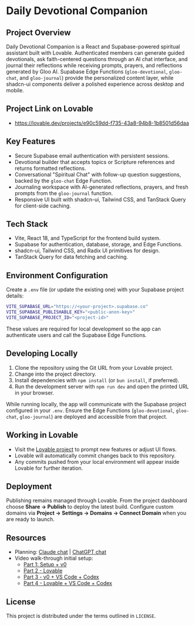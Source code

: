 # Daily Devotional Companion

## Project Overview

Daily Devotional Companion is a React and Supabase-powered spiritual assistant built with Lovable. Authenticated members can generate guided devotionals, ask faith-centered questions through an AI chat interface, and journal their reflections while receiving prompts, prayers, and reflections generated by Gloo AI. Supabase Edge Functions (`gloo-devotional`, `gloo-chat`, and `gloo-journal`) provide the personalized content layer, while shadcn-ui components deliver a polished experience across desktop and mobile.

## Project Link on Lovable

- https://lovable.dev/projects/e90c59dd-f735-43a8-94b8-1b8501d56daa

## Key Features

- Secure Supabase email authentication with persistent sessions.
- Devotional builder that accepts topics or Scripture references and returns formatted reflections.
- Conversational "Spiritual Chat" with follow-up question suggestions, backed by the `gloo-chat` Edge Function.
- Journaling workspace with AI-generated reflections, prayers, and fresh prompts from the `gloo-journal` function.
- Responsive UI built with shadcn-ui, Tailwind CSS, and TanStack Query for client-side caching.

## Tech Stack

- Vite, React 18, and TypeScript for the frontend build system.
- Supabase for authentication, database, storage, and Edge Functions.
- shadcn-ui, Tailwind CSS, and Radix UI primitives for design.
- TanStack Query for data fetching and caching.

## Environment Configuration

Create a `.env` file (or update the existing one) with your Supabase project details:

```sh
VITE_SUPABASE_URL="https://<your-project>.supabase.co"
VITE_SUPABASE_PUBLISHABLE_KEY="<public-anon-key>"
VITE_SUPABASE_PROJECT_ID="<project-id>"
```

These values are required for local development so the app can authenticate users and call the Supabase Edge Functions.

## Developing Locally

1. Clone the repository using the Git URL from your Lovable project.
2. Change into the project directory.
3. Install dependencies with `npm install` (or `bun install`, if preferred).
4. Run the development server with `npm run dev` and open the printed URL in your browser.

While running locally, the app will communicate with the Supabase project configured in your `.env`. Ensure the Edge Functions (`gloo-devotional`, `gloo-chat`, `gloo-journal`) are deployed and accessible from that project.

## Working in Lovable

- Visit the [Lovable project](https://lovable.dev/projects/e90c59dd-f735-43a8-94b8-1b8501d56daa) to prompt new features or adjust UI flows.
- Lovable will automatically commit changes back to this repository.
- Any commits pushed from your local environment will appear inside Lovable for further iteration.

## Deployment

Publishing remains managed through Lovable. From the project dashboard choose **Share → Publish** to deploy the latest build. Configure custom domains via **Project → Settings → Domains → Connect Domain** when you are ready to launch.

## Resources
- Planning: [Claude chat](https://claude.ai/share/83f6a8ac-fd62-4c7a-82aa-5517a4b501a6) | [ChatGPT chat](https://chatgpt.com/share/68db3caf-54d0-8000-b855-d90ea18fdbdb)
- Video walk-through initial setup:
    - [Part 1: Setup + v0](https://youtu.be/bsPGJMWYTQA)
    - [Part 2 - Lovable](https://youtu.be/4FzbxN2QPvU)
    - [Part 3 - v0 + VS Code + Codex](https://youtu.be/3Pdf4tG0s8M)
    - [Part 4 - Lovable + VS Code + Codex](https://youtu.be/b2GncUTjwQs) 


## License

This project is distributed under the terms outlined in `LICENSE`.
